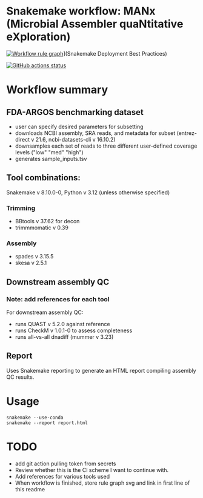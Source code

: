 # Snakemake workflow: MANx (Microbial Assembler quaNtitative eXploration)

[![Workflow rule graph]([LINK/TO/OUTPUT.svg)]([https://github.com/snakemake/snakemake/blob/main/docs/snakefiles/deployment.rst](https://github.com/snakemake/snakemake/blob/main/docs/snakefiles/deployment.rst))](Snakemake Deployment Best Practices)

[![GitHub actions status](https://github.com/<owner>/<repo>/workflows/Tests/badge.svg?branch=main)](https://github.com/<owner>/<repo>/actions?query=branch%3Amain+workflow%3ATests)

# Workflow summary

## FDA-ARGOS benchmarking dataset
- user can specify desired parameters for subsetting
- downloads NCBI assembly, SRA reads, and metadata for subset (entrez-direct v 21.6, ncbi-datasets-cli v 16.10.2)
- downsamples each set of reads to three different user-defined coverage levels ("low" "med" "high")
- generates sample_inputs.tsv

## Tool combinations:
Snakemake v 8.10.0-0, Python v 3.12 (unless otherwise specified)
### Trimming
- BBtools v 37.62 for decon
- trimmmomatic v 0.39
### Assembly
- spades v 3.15.5
- skesa v 2.5.1

## Downstream assembly QC
### Note: add references for each tool
For downstream assembly QC:
- runs QUAST v 5.2.0 against reference
- runs CheckM v 1.0.1-0 to assess completeness
- runs all-vs-all dnadiff (mummer v 3.23)

## Report
Uses Snakemake reporting to generate an HTML report compiling assembly QC results.

# Usage
```
snakemake --use-conda
snakemake --report report.html
```

# TODO
* add git action pulling token from secrets 
* Review whether this is the CI scheme I want to continue with.
* Add references for various tools used
* When workflow is finished, store rule graph svg and link in first line of this readme
